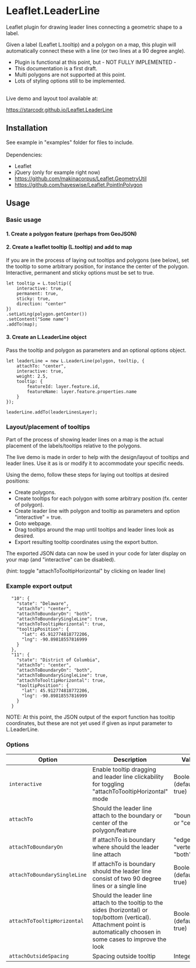 # Leaflet.LeaderLine
Leaflet plugin for drawing leader lines connecting a geometric shape to a label.

Given a label (Leaflet L.tooltip) and a polygon on a map, this plugin will automatically connect these with a line (or two lines at a 90 degree angle).

* Plugin is functional at this point, but - NOT FULLY IMPLEMENTED -
* This documentation is a first draft.
* Multi polygons are not supported at this point.
* Lots of styling options still to be implemented.

\
Live demo and layout tool available at:

https://starcodr.github.io/Leaflet.LeaderLine

## Installation
See example in "examples" folder for files to include.\
\
Dependencies:
* Leaflet
* jQuery (only for example right now)
* https://github.com/makinacorpus/Leaflet.GeometryUtil
* https://github.com/hayeswise/Leaflet.PointInPolygon

## Usage
### Basic usage
#### 1. Create a polygon feature (perhaps from GeoJSON)
#### 2. Create a leaflet tooltip (L.tooltip) and add to map
If you are in the process of laying out tooltips and polygons (see below), set the tooltip to some arbitrary position, for instance the center of the polygon.\
Interactive, permanent and sticky options must be set to true.
```
let tooltip = L.tooltip({
	interactive: true,
	permanent: true,
	sticky: true,
	direction: "center"
})
.setLatLng(polygon.getCenter())
.setContent("Some name")
.addTo(map);
```
#### 3. Create an L.LeaderLine object
Pass the tooltip and polygon as parameters and an optional options object.
```
let leaderLine = new L.LeaderLine(polygon, tooltip, {
	attachTo: "center",
	interactive: true,
	weight: 2.5,
	tooltip: {
		featureId: layer.feature.id,
		featureName: layer.feature.properties.name
	}
});

leaderLine.addTo(leaderLinesLayer);
```
### Layout/placement of tooltips
Part of the process of showing leader lines on a map is the actual placement of the labels/tooltips relative to the polygons.

The live demo is made in order to help with the design/layout of tooltips and leader lines. Use it as is or modify it to accommodate your specific needs.

Using the demo, follow these steps for laying out tooltips at desired positions:
- Create polygons.
- Create tooltips for each polygon with some arbitrary position (fx. center of polygon).
- Create leader line with polygon and tooltip as parameters and option "interactive" = true.
- Goto webpage.
- Drag tooltips around the map until tooltips and leader lines look as desired.
- Export resulting tooltip coordinates using the export button.

The exported JSON data can now be used in your code for later display on your map (and "interactive" can be disabled).

(hint: toggle "attachToTooltipHorizontal" by clicking on leader line)

### Example export output
```
  "10": {
    "state": "Delaware",
    "attachTo": "center",
    "attachToBoundaryOn": "both",
    "attachToBoundarySingleLine": true,
    "attachToTooltipHorizontal": true,
    "tooltipPosition": {
      "lat": 45.912774818772206,
      "lng": -90.89818557816999
    }
  },
  "11": {
    "state": "District of Columbia",
    "attachTo": "center",
    "attachToBoundaryOn": "both",
    "attachToBoundarySingleLine": true,
    "attachToTooltipHorizontal": true,
    "tooltipPosition": {
      "lat": 45.912774818772206,
      "lng": -90.89818557816999
    }
  }
 ```

NOTE: At this point, the JSON output of the export function has tooltip coordinates, but these are not yet used if given as input parameter to L.LeaderLine.

### Options
| Option | Description | Value |
| --- | --- | --- |
| `interactive` | Enable tooltip dragging and leader line clickability for toggling "attachToTooltipHorizontal" mode | Boolean (default true) |
| `attachTo` | Should the leader line attach to the boundary or center of the polygon/feature | "boundary" or "center" |
| `attachToBoundaryOn` | If attachTo is boundary where should the leader line attach | "edge", "vertex" or "both" |
| `attachToBoundarySingleLine` | If attachTo is boundary should the leader line consist of two 90 degree lines or a single line | Boolean (default true) |
| `attachToTooltipHorizontal` | Should the leader line attach to the tooltip to the sides (horizontal) or top/bottom (vertical). Attachment point is automatically choosen in some cases to improve the look | Boolean (default true) |
| `attachOutsideSpacing` | Spacing outside tooltip | Integer |

